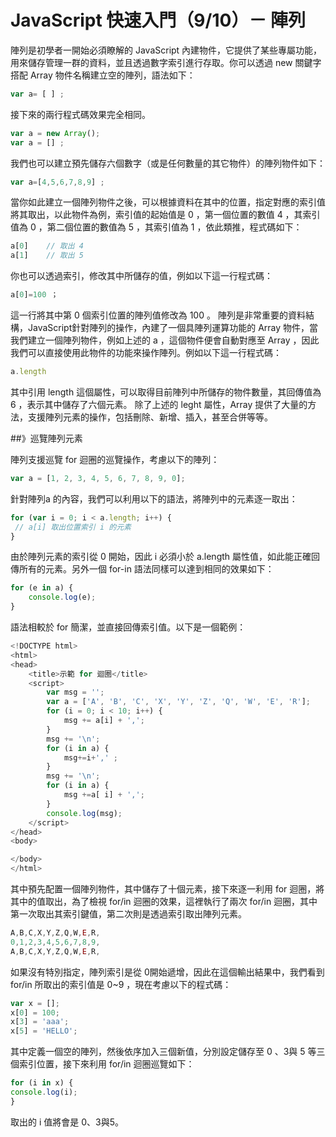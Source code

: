 # JavaScript 快速入門（9/10）－ 陣列


陣列是初學者一開始必須瞭解的 JavaScript 內建物件，它提供了某些專屬功能，用來儲存管理一群的資料，並且透過數字索引進行存取。你可以透過 new 關鍵字搭配 Array 物件名稱建立空的陣列，語法如下：

```js
var a= [ ] ; 
```

接下來的兩行程式碼效果完全相同。

```js
var a = new Array();
var a = [] ; 
```

我們也可以建立預先儲存六個數字（或是任何數量的其它物件）的陣列物件如下：

```js
var a=[4,5,6,7,8,9] ; 
```

當你如此建立一個陣列物件之後，可以根據資料在其中的位置，指定對應的索引值將其取出，以此物件為例，索引值的起始值是 0 ，第一個位置的數值 4 ，其索引值為 0 ，第二個位置的數值為 5 ，其索引值為 1 ，依此類推，程式碼如下：

```js
a[0]    // 取出 4
a[1]    // 取出 5
```

你也可以透過索引，修改其中所儲存的值，例如以下這一行程式碼：

```js
a[0]=100 ；
```

這一行將其中第 0 個索引位置的陣列值修改為 100 。
陣列是非常重要的資料結構，JavaScript針對陣列的操作，內建了一個具陣列運算功能的 Array 物件，當我們建立一個陣列物件，例如上述的 a ，這個物件便會自動對應至 Array ，因此我們可以直接使用此物件的功能來操作陣列。例如以下這一行程式碼：

```js
a.length
```

其中引用 length 這個屬性，可以取得目前陣列中所儲存的物件數量，其回傳值為 6 ，表示其中儲存了六個元素。
除了上述的 leght 屬性，Array 提供了大量的方法，支援陣列元素的操作，包括刪除、新增、插入，甚至合併等等。

##》巡覽陣列元素

陣列支援巡覽 for 迴圈的巡覽操作，考慮以下的陣列：

```js
var a = [1, 2, 3, 4, 5, 6, 7, 8, 9, 0];
```


針對陣列a 的內容，我們可以利用以下的語法，將陣列中的元素逐一取出：

```js
for (var i = 0; i < a.length; i++) {
 // a[i] 取出位置索引 i 的元素
}
```

由於陣列元素的索引從 0 開始，因此 i 必須小於 a.length 屬性值，如此能正確回傳所有的元素。另外一個 for-in 語法同樣可以達到相同的效果如下：

```js
for (e in a) {
    console.log(e);
}
```

語法相較於 for 簡潔，並直接回傳索引值。以下是一個範例：

```js
<!DOCTYPE html>
<html>
<head> 
    <title>示範 for 迴圈</title>
    <script>
        var msg = '';
        var a = ['A', 'B', 'C', 'X', 'Y', 'Z', 'Q', 'W', 'E', 'R'];
        for (i = 0; i < 10; i++) {
            msg += a[i] + ',';
        }
        msg += '\n';
        for (i in a) {
            msg+=i+',' ;
        }
        msg += '\n';
        for (i in a) {
            msg +=a[ i] + ',';           
        }
        console.log(msg);
    </script>
</head>
<body>

</body>
</html>
```

其中預先配置一個陣列物件，其中儲存了十個元素，接下來逐一利用 for 迴圈，將其中的值取出，為了檢視 for/in 迴圈的效果，這裡執行了兩次 for/in 迴圈，其中第一次取出其索引鍵值，第二次則是透過索引取出陣列元素。

```js
A,B,C,X,Y,Z,Q,W,E,R,
0,1,2,3,4,5,6,7,8,9,
A,B,C,X,Y,Z,Q,W,E,R,
```

如果沒有特別指定，陣列索引是從 0開始遞增，因此在這個輸出結果中，我們看到 for/in 所取出的索引值是 0~9 ，現在考慮以下的程式碼：

```js
var x = [];
x[0] = 100;
x[3] = 'aaa';
x[5] = 'HELLO';
```
其中定義一個空的陣列，然後依序加入三個新值，分別設定儲存至 0 、3與 5 等三個索引位置，接下來利用 for/in 迴圈巡覽如下：

```js
for (i in x) {
console.log(i);
}
```

取出的 i 值將會是 0、3與5。